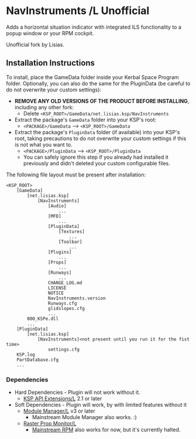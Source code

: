 # NavInstruments /L Unofficial

Adds a horizontal situation indicator with integrated ILS functionality to a popup window or your RPM cockpit.

Unofficial fork by Lisias.


## Installation Instructions

To install, place the GameData folder inside your Kerbal Space Program folder. Optionally, you can also do the same for the PluginData (be careful to do not overwrite your custom settings):

* **REMOVE ANY OLD VERSIONS OF THE PRODUCT BEFORE INSTALLING**, including any other fork:
	+ Delete `<KSP_ROOT>/GameData/net.lisias.ksp/NavInstruments`
* Extract the package's `GameData` folder into your KSP's root:
	+ `<PACKAGE>/GameData` --> `<KSP_ROOT>/GameData`
* Extract the package's `PluginData` folder (if available) into your KSP's root, taking precautions to do not overwrite your custom settings if this is not what you want to.
	+ `<PACKAGE>/PluginData` --> `<KSP_ROOT>/PluginData`
	+ You can safely ignore this step if you already had installed it previously and didn't deleted your custom configurable files.

The following file layout must be present after installation:

```
<KSP_ROOT>
	[GameData]
		[net.lisias.ksp]
			[NavInstruments]
				[Audio]
					...
				[MFD]
					...
				[PluginData]
					[Textures]
						...
					[Toolbar]
						...
				[Plugins]
					...
				[Props]
					...
				[Runways]
					...
				CHANGE_LOG.md
				LICENSE
				NOTICE
				NavInstruments.version
				Runways.cfg
				glidslopes.cfg
				...
		000_KSPe.dll
		...
	[PluginData]
		[net.lisias.ksp]
			[NavInstruments]<not present until you run it for the fist time>
				settings.cfg 
	KSP.log
	PartDatabase.cfg
	...
```


### Dependencies

* Hard Dependencies - Plugin will not work without it.
	+ [KSP API Extensions/L](https://github.com/net-lisias-ksp/KSPAPIExtensions) 2.1 or later
* Soft Dependencies - Plugin will work, by with limited features without it
	+ [Module Manager/L](https://github.com/net-lisias-ksp/ModuleManager) v3 or later
		- Mainstream Module Manager also works. :)
	+ [Raster Prop Monitor/L](https://github.com/net-lisias-kspu/RasterPropMonitor)
		- [Mainstream RPM](https://forum.kerbalspaceprogram.com/index.php?/topic/105821-16x-rasterpropmonitor-development-stopped-v0306-29-december-2018/) also works for now, but it's currently halted.
	

